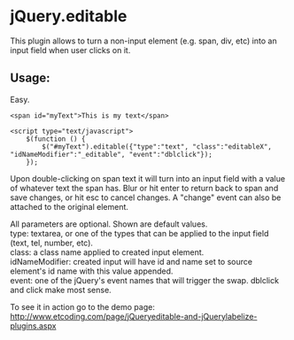 ﻿jQuery.editable
==============


This plugin allows to turn a non-input element (e.g. span, div, etc) into an input field when user clicks on it.

Usage:
------

Easy.

```
<span id="myText">This is my text</span>

<script type="text/javascript">
    $(function () {
        $("#myText").editable({"type":"text", "class":"editableX", "idNameModifier":"_editable", "event":"dblclick"});
    });

```
Upon double-clicking on span text it will turn into an input field with a value of whatever text the span has.
Blur or hit enter to return back to span and save changes, or hit esc to cancel changes. A "change" event can also be attached 
to the original element.

All parameters are optional. Shown are default values.  
	type: textarea, or one of the types that can be applied to the input field (text, tel, number, etc).  
	class: a class name applied to created input element.  
	idNameModifier: created input will have id and name set to source element's id name with this value appended.  
	event: one of the jQuery's event names that will trigger the swap. dblclick and click make most sense.  



To see it in action go to the demo page: http://www.etcoding.com/page/jQueryeditable-and-jQuerylabelize-plugins.aspx